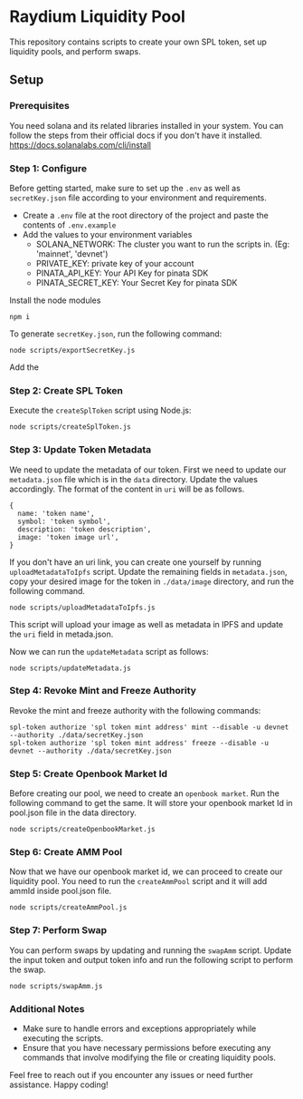 # Raydium Liquidity Pool

This repository contains scripts to create your own SPL token, set up liquidity pools, and perform swaps.

## Setup

### Prerequisites

You need solana and its related libraries installed in your system. You can follow the steps from their official docs if you don't have it installed.
https://docs.solanalabs.com/cli/install

### Step 1: Configure

Before getting started, make sure to set up the `.env` as well as `secretKey.json` file according to your environment and requirements.

- Create a `.env` file at the root directory of the project and paste the contents of `.env.example`
- Add the values to your environment variables
  - SOLANA_NETWORK: The cluster you want to run the scripts in. (Eg: 'mainnet', 'devnet')
  - PRIVATE_KEY: private key of your account
  - PINATA_API_KEY: Your API Key for pinata SDK
  - PINATA_SECRET_KEY: Your Secret Key for pinata SDK

Install the node modules

```
npm i
```

To generate `secretKey.json`, run the following command:

```
node scripts/exportSecretKey.js
```

Add the

### Step 2: Create SPL Token

Execute the `createSplToken` script using Node.js:

```
node scripts/createSplToken.js
```

### Step 3: Update Token Metadata

We need to update the metadata of our token. First we need to update our `metadata.json` file which is in the `data` directory. Update the values accordingly. The format of the content in `uri` will be as follows.

```
{
  name: 'token name',
  symbol: 'token symbol',
  description: 'token description',
  image: 'token image url',
}
```

If you don't have an uri link, you can create one yourself by running `uploadMetadataToIpfs` script. Update the remaining fields in `metadata.json`, copy your desired image for the token in `./data/image` directory, and run the following command.

```
node scripts/uploadMetadataToIpfs.js
```

This script will upload your image as well as metadata in IPFS and update the `uri` field in metada.json.

Now we can run the `updateMetadata` script as follows:

```
node scripts/updateMetadata.js
```

### Step 4: Revoke Mint and Freeze Authority

Revoke the mint and freeze authority with the following commands:

```
spl-token authorize 'spl token mint address' mint --disable -u devnet --authority ./data/secretKey.json
spl-token authorize 'spl token mint address' freeze --disable -u devnet --authority ./data/secretKey.json
```

### Step 5: Create Openbook Market Id

Before creating our pool, we need to create an `openbook market`. Run the following command to get the same. It will store your openbook market Id in pool.json file in the data directory.

```
node scripts/createOpenbookMarket.js
```

### Step 6: Create AMM Pool

Now that we have our openbook market id, we can proceed to create our liquidity pool. You need to run the `createAmmPool` script and it will add ammId inside pool.json file.

```
node scripts/createAmmPool.js
```

### Step 7: Perform Swap

You can perform swaps by updating and running the `swapAmm` script. Update the input token and output token info and run the following script to perform the swap.

```
node scripts/swapAmm.js
```

### Additional Notes

- Make sure to handle errors and exceptions appropriately while executing the scripts.
- Ensure that you have necessary permissions before executing any commands that involve modifying the file or creating liquidity pools.

Feel free to reach out if you encounter any issues or need further assistance. Happy coding!
